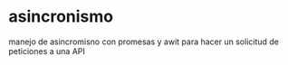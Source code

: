 # asincronismo
manejo de asincromisno con promesas y awit para hacer un solicitud de peticiones a una API
